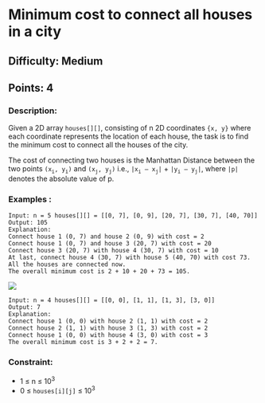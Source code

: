 # Minimum cost to connect all houses in a city
## Difficulty: Medium
## Points: 4
### Description:
Given a 2D array `houses[][]`, consisting of n 2D coordinates `{x, y}` where each coordinate represents the location of each house, the task is to find the minimum cost to connect all the houses of the city.

The cost of connecting two houses is the Manhattan Distance between the two points `(x`<sub>`i`</sub>`, y`<sub>`i`</sub>`)` and `(x`<sub>`j`</sub>`, y`<sub>`j`</sub>`)` i.e., `|x`<sub>`i`</sub>` – x`<sub>`j`</sub>`|` + `|y`<sub>`i`</sub>` – y`<sub>`j`</sub>`|`, where `|p|` denotes the absolute value of p.

### Examples :
```
Input: n = 5 houses[][] = [[0, 7], [0, 9], [20, 7], [30, 7], [40, 70]]
Output: 105
Explanation:
Connect house 1 (0, 7) and house 2 (0, 9) with cost = 2
Connect house 1 (0, 7) and house 3 (20, 7) with cost = 20
Connect house 3 (20, 7) with house 4 (30, 7) with cost = 10 
At last, connect house 4 (30, 7) with house 5 (40, 70) with cost 73.
All the houses are connected now.
The overall minimum cost is 2 + 10 + 20 + 73 = 105.
```
<img src="https://media.geeksforgeeks.org/img-practice/prod/addEditProblem/892720/Web/Other/blobid0_1744176520.jpg"><br>
```
Input: n = 4 houses[][] = [[0, 0], [1, 1], [1, 3], [3, 0]]
Output: 7
Explanation: 
Connect house 1 (0, 0) with house 2 (1, 1) with cost = 2
Connect house 2 (1, 1) with house 3 (1, 3) with cost = 2 
Connect house 1 (0, 0) with house 4 (3, 0) with cost = 3 
The overall minimum cost is 3 + 2 + 2 = 7.
```

### Constraint:
- 1 ≤ n ≤ 10<sup>3</sup>
- 0 ≤ `houses[i][j]` ≤ 10<sup>3</sup>